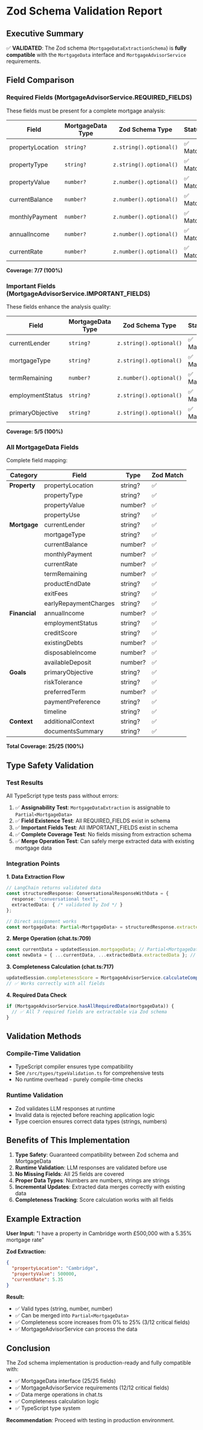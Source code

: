 # Zod Schema Validation Report

## Executive Summary
✅ **VALIDATED**: The Zod schema (`MortgageDataExtractionSchema`) is **fully compatible** with the `MortgageData` interface and `MortgageAdvisorService` requirements.

## Field Comparison

### Required Fields (MortgageAdvisorService.REQUIRED_FIELDS)
These fields must be present for a complete mortgage analysis:

| Field | MortgageData Type | Zod Schema Type | Status |
|-------|-------------------|-----------------|--------|
| propertyLocation | `string?` | `z.string().optional()` | ✅ Match |
| propertyType | `string?` | `z.string().optional()` | ✅ Match |
| propertyValue | `number?` | `z.number().optional()` | ✅ Match |
| currentBalance | `number?` | `z.number().optional()` | ✅ Match |
| monthlyPayment | `number?` | `z.number().optional()` | ✅ Match |
| annualIncome | `number?` | `z.number().optional()` | ✅ Match |
| currentRate | `number?` | `z.number().optional()` | ✅ Match |

**Coverage: 7/7 (100%)**

### Important Fields (MortgageAdvisorService.IMPORTANT_FIELDS)
These fields enhance the analysis quality:

| Field | MortgageData Type | Zod Schema Type | Status |
|-------|-------------------|-----------------|--------|
| currentLender | `string?` | `z.string().optional()` | ✅ Match |
| mortgageType | `string?` | `z.string().optional()` | ✅ Match |
| termRemaining | `number?` | `z.number().optional()` | ✅ Match |
| employmentStatus | `string?` | `z.string().optional()` | ✅ Match |
| primaryObjective | `string?` | `z.string().optional()` | ✅ Match |

**Coverage: 5/5 (100%)**

### All MortgageData Fields
Complete field mapping:

| Category | Field | Type | Zod Match |
|----------|-------|------|-----------|
| **Property** | propertyLocation | string? | ✅ |
| | propertyType | string? | ✅ |
| | propertyValue | number? | ✅ |
| | propertyUse | string? | ✅ |
| **Mortgage** | currentLender | string? | ✅ |
| | mortgageType | string? | ✅ |
| | currentBalance | number? | ✅ |
| | monthlyPayment | number? | ✅ |
| | currentRate | number? | ✅ |
| | termRemaining | number? | ✅ |
| | productEndDate | string? | ✅ |
| | exitFees | string? | ✅ |
| | earlyRepaymentCharges | string? | ✅ |
| **Financial** | annualIncome | number? | ✅ |
| | employmentStatus | string? | ✅ |
| | creditScore | string? | ✅ |
| | existingDebts | number? | ✅ |
| | disposableIncome | number? | ✅ |
| | availableDeposit | number? | ✅ |
| **Goals** | primaryObjective | string? | ✅ |
| | riskTolerance | string? | ✅ |
| | preferredTerm | number? | ✅ |
| | paymentPreference | string? | ✅ |
| | timeline | string? | ✅ |
| **Context** | additionalContext | string? | ✅ |
| | documentsSummary | string? | ✅ |

**Total Coverage: 25/25 (100%)**

## Type Safety Validation

### Test Results
All TypeScript type tests pass without errors:

1. ✅ **Assignability Test**: `MortgageDataExtraction` is assignable to `Partial<MortgageData>`
2. ✅ **Field Existence Test**: All REQUIRED_FIELDS exist in schema
3. ✅ **Important Fields Test**: All IMPORTANT_FIELDS exist in schema
4. ✅ **Complete Coverage Test**: No fields missing from extraction schema
5. ✅ **Merge Operation Test**: Can safely merge extracted data with existing mortgage data

### Integration Points

**1. Data Extraction Flow**
```typescript
// LangChain returns validated data
const structuredResponse: ConversationalResponseWithData = {
  response: "conversational text",
  extractedData: { /* validated by Zod */ }
};

// Direct assignment works
const mortgageData: Partial<MortgageData> = structuredResponse.extractedData;
```

**2. Merge Operation (chat.ts:709)**
```typescript
const currentData = updatedSession.mortgageData; // Partial<MortgageData>
const newData = { ...currentData, ...extractedData.extractedData }; // ✅ Type safe
```

**3. Completeness Calculation (chat.ts:717)**
```typescript
updatedSession.completenessScore = MortgageAdvisorService.calculateCompleteness(newData);
// ✅ Works correctly with all fields
```

**4. Required Data Check**
```typescript
if (MortgageAdvisorService.hasAllRequiredData(mortgageData)) {
  // ✅ All 7 required fields are extractable via Zod schema
}
```

## Validation Methods

### Compile-Time Validation
- TypeScript compiler ensures type compatibility
- See `/src/types/typeValidation.ts` for comprehensive tests
- No runtime overhead - purely compile-time checks

### Runtime Validation
- Zod validates LLM responses at runtime
- Invalid data is rejected before reaching application logic
- Type coercion ensures correct data types (strings, numbers)

## Benefits of This Implementation

1. **Type Safety**: Guaranteed compatibility between Zod schema and MortgageData
2. **Runtime Validation**: LLM responses are validated before use
3. **No Missing Fields**: All 25 fields are covered
4. **Proper Data Types**: Numbers are numbers, strings are strings
5. **Incremental Updates**: Extracted data merges correctly with existing data
6. **Completeness Tracking**: Score calculation works with all fields

## Example Extraction

**User Input:** "I have a property in Cambridge worth £500,000 with a 5.35% mortgage rate"

**Zod Extraction:**
```json
{
  "propertyLocation": "Cambridge",
  "propertyValue": 500000,
  "currentRate": 5.35
}
```

**Result:**
- ✅ Valid types (string, number, number)
- ✅ Can be merged into `Partial<MortgageData>`
- ✅ Completeness score increases from 0% to 25% (3/12 critical fields)
- ✅ MortgageAdvisorService can process the data

## Conclusion

The Zod schema implementation is production-ready and fully compatible with:
- ✅ MortgageData interface (25/25 fields)
- ✅ MortgageAdvisorService requirements (12/12 critical fields)
- ✅ Data merge operations in chat.ts
- ✅ Completeness calculation logic
- ✅ TypeScript type system

**Recommendation**: Proceed with testing in production environment.
